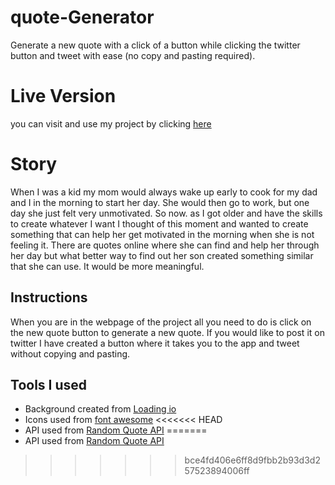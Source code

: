 # quote-Generator
Generate a new quote with a click of a button while clicking the twitter button and tweet with ease (no copy and pasting required).
# Live Version
you can visit and use my project by clicking [here](https://leonardoe20.github.io/quote-Generator/)
# Story
When I was a kid my mom would always wake up early to cook for my dad and I in the morning to start her day. She would then go to work, but one day she just felt very unmotivated. So now. as I got older and have the skills to create whatever I want I thought of this moment and wanted to create something that can help her get motivated in the morning when she is not feeling it. There are quotes online where she can find and help her through her day but what better way to find out her son created something similar that she can use. It would be more meaningful.
## Instructions
When you are in the webpage of the project all you need to do is click on the new quote button to generate a new quote. If you would like to post it on twitter I have created a button where it takes you to the app and tweet without copying and pasting.
## Tools I used
- Background created from [Loading io](https://loading.io/)
- Icons used from [font awesome](https://fontawesome.com/)
<<<<<<< HEAD
- API used from [Random Quote API](https://forismatic.com/en/api/)
=======
- API used from [Random Quote API](https://forismatic.com/en/api/)
>>>>>>> bce4fd406e6ff8d9fbb2b93d3d257523894006ff
